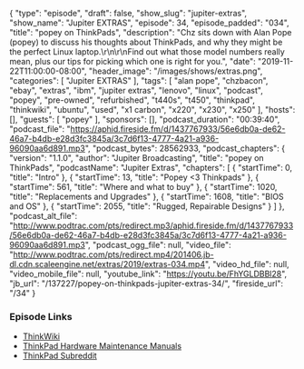 {
  "type": "episode",
  "draft": false,
  "show_slug": "jupiter-extras",
  "show_name": "Jupiter EXTRAS",
  "episode": 34,
  "episode_padded": "034",
  "title": "popey on ThinkPads",
  "description": "Chz sits down with Alan Pope (popey) to discuss his thoughts about ThinkPads, and why they might be the perfect Linux laptop.\r\n\r\nFind out what those model numbers really mean, plus our tips for picking which one is right for you.",
  "date": "2019-11-22T11:00:00-08:00",
  "header_image": "/images/shows/extras.png",
  "categories": [
    "Jupiter EXTRAS"
  ],
  "tags": [
    "alan pope",
    "chzbacon",
    "ebay",
    "extras",
    "ibm",
    "jupiter extras",
    "lenovo",
    "linux",
    "podcast",
    "popey",
    "pre-owned",
    "refurbished",
    "t440s",
    "t450",
    "thinkpad",
    "thinkwiki",
    "ubuntu",
    "used",
    "x1 carbon",
    "x220",
    "x230",
    "x250"
  ],
  "hosts": [],
  "guests": [
    "popey"
  ],
  "sponsors": [],
  "podcast_duration": "00:39:40",
  "podcast_file": "https://aphid.fireside.fm/d/1437767933/56e6db0a-de62-46a7-b4db-e28d3fc3845a/3c7d6f13-4777-4a21-a936-96090aa6d891.mp3",
  "podcast_bytes": 28562933,
  "podcast_chapters": {
    "version": "1.1.0",
    "author": "Jupiter Broadcasting",
    "title": "popey on ThinkPads",
    "podcastName": "Jupiter Extras",
    "chapters": [
      {
        "startTime": 0,
        "title": "Intro"
      },
      {
        "startTime": 13,
        "title": "Popey <3 Thinkpads"
      },
      {
        "startTime": 561,
        "title": "Where and what to buy"
      },
      {
        "startTime": 1020,
        "title": "Replacements and Upgrades"
      },
      {
        "startTime": 1608,
        "title": "BIOS and OS"
      },
      {
        "startTime": 2055,
        "title": "Rugged, Repairable Designs"
      }
    ]
  },
  "podcast_alt_file": "http://www.podtrac.com/pts/redirect.mp3/aphid.fireside.fm/d/1437767933/56e6db0a-de62-46a7-b4db-e28d3fc3845a/3c7d6f13-4777-4a21-a936-96090aa6d891.mp3",
  "podcast_ogg_file": null,
  "video_file": "http://www.podtrac.com/pts/redirect.mp4/201406.jb-dl.cdn.scaleengine.net/extras/2019/extras-034.mp4",
  "video_hd_file": null,
  "video_mobile_file": null,
  "youtube_link": "https://youtu.be/FhYGLDBBl28",
  "jb_url": "/137227/popey-on-thinkpads-jupiter-extras-34/",
  "fireside_url": "/34"
}


### Episode Links

  * [ThinkWiki](https://www.thinkwiki.org/wiki/ThinkWiki "ThinkWiki")
  * [ThinkPad Hardware Maintenance Manuals](https://support.lenovo.com/us/en/ "ThinkPad Hardware Maintenance Manuals")
  * [ThinkPad Subreddit](https://www.reddit.com/r/thinkpad/ "ThinkPad Subreddit")


